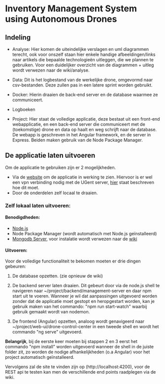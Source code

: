 # Inventory Management System using Autonomous Drones

## Indeling

- Analyse: Hier komen de uiteindelijke verslagen en uml diagrammen terecht, ook voor onszelf staan hier enkele handige afbeeldingen/links naar artikels die bepaalde technologieën uitleggen, die we plannen te gebruiken. Voor een duidelijker overzicht van de diagrammen + uitleg wordt verwezen naar de wiki/analyse.

- Data: Dit is het logbestand van de werkelijke drone, omgevormd naar csv-bestanden. Deze zullen pas in een latere sprint worden gebruikt.

- Docker: Hierin draaien de back-end server en de database waarmee ze communiceert.

- Logboeken

- Project: Hier staat de volledige applicatie, deze bestaat uit een front-end webapplicatie, en een back-end server die communiceert met de (toekomstige) drone en data op haalt en weg schrijft naar de database. De webapp is geschreven in het Angular framework, en de server in Express. Beiden maken gebruik van de Node Package Manager.

## De applicatie laten uitvoeren
Om de applicatie te gebruiken zijn er 2 mogelijkheden. 
- Via de [website](https://bpvop4.ugent.be:8081/) om de applicatie in werking te zien. Hiervoor is er wel een vpn verbinding nodig met de UGent server, [hier](https://helpdesk.ugent.be/vpn/asa.php) staat beschreven hoe dit moet.
- Door de onderdelen zelf locaal te draaien. 

### Zelf lokaal laten uitvoeren:
#### Benodigdheden:

- [Node.js](https://nodejs.org/en/)
- Node Package Manager (wordt automatisch met Node.js geïnstalleerd)
- [Mongodb Server](https://www.mongodb.com/download-center/community), voor instalatie wordt verwezen naar de [wiki](https://github.ugent.be/bp-vop-2019/drone1/wiki/MongoDB-installeren)

#### Uitvoeren:

Voor de volledige functionaliteit te bekomen moeten er drie dingen gebeuren:
1. De database opzetten. (zie opnieuw de wiki)

2. De backend server laten draaien. Dit gebeurt door via de node.js shell te navigeren naar ~/project/backend/management-server en daar npm start uit te voeren. Wanneer je wil dat aanpassingen uitgevoerd worden zonder dat de applicatie moet gestopt en heropgestart worden, kan je gebruik maken van het commando: "npm run start-watch" waarbij gebruik gemaakt wordt van nodemon.

3. De frontend (Angular) opzetten, analoog wordt genavigeerd naar ~/project/web-ui/drone-control-center in een tweede shell en wordt het commando "ng serve" uitgevoerd.

**Belangrijk**, bij de eerste keer moeten bij stappen 2 en 3 eerst het commando "npm install" worden uitgevoerd wanneer de shell in de juiste folder zit, zo worden de nodige afhankelijkheden (o.a Angular) voor het project automatisch geïnstalleerd.

Vervolgens zal de site te vinden zijn op (http://localhost:4200), voor de REST api te testen kan men de verschillende end points raadplegen via de wiki.
